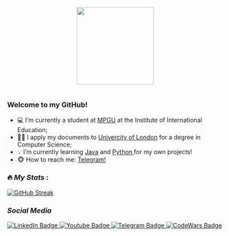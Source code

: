 <div id="header" align="center">
  <img src="https://media.giphy.com/media/VbAFrrDVGAvZu/giphy-downsized-large.gif" width="180"/>
</div>

<p align="center"><img src="https://komarev.com/ghpvc/?username=hakloi&style=flat-square&color=blue" alt=""></p>

### Welcome to my GitHub! 

<p>
  <ul>
    <li>💻 I’m currently a student at <a href="http://en.mpgu.su/about-mpgu/structure/institutes-and-faculties/economic-and-technological-college/">MPGU</a> at the Institute of International Education;</li>
    <li>👩‍🏫 I apply my documents to <a href="https://www.london.ac.uk/courses/computer-science">Univercity of London</a> for a degree in Computer Science;</li>
    <li>💡 I’m currently learning <a href="">Java</a> and <a href=""> Python </a> for my own projects!</li>
    <li>🐵 How to reach me: <a href="https://t.me/hakloi">Telegram!</a></li>
  </ul> 
</p>


<!-- ### *Skills*
__Programming skills__

[![Top Langs](https://github-readme-stats.vercel.app/api/top-langs/?username=hakloi)](https://github.com/anuraghazra/github-readme-stats)
-->
### :fire: *My Stats* :
[![GitHub Streak](http://github-readme-streak-stats.herokuapp.com?user=hakloi&theme=black&background=000000)](https://git.io/streak-stats)

### *Social Media*

<div id="badges">
  <a href="">
    <img src="https://img.shields.io/badge/LinkedIn-blue?style=for-the-badge&logo=linkedin&logoColor=white" alt="LinkedIn Badge"/>
  </a>
  
  <a href="https://www.youtube.com/channel/UCwTtj4HAs7O7Cy2CgCfetvw">
    <img src="https://img.shields.io/badge/YouTube-red?style=for-the-badge&logo=youtube&logoColor=white" alt="Youtube Badge"/>
  </a>
  
  <a href="https://t.me/hakloi">
    <img src="https://img.shields.io/badge/Telegram-blue?style=for-the-badge&logo=telegram&logoColor=white" alt="Telegram Badge"/>
  </a>

  <a href="https://www.codewars.com/users/hakloi">
    <img src="https://img.shields.io/badge/CodeWars-blue?style=for-the-badge&logo=codewars&logoColor=white" alt="CodeWars Badge"/>
  </a>
  
</div>
